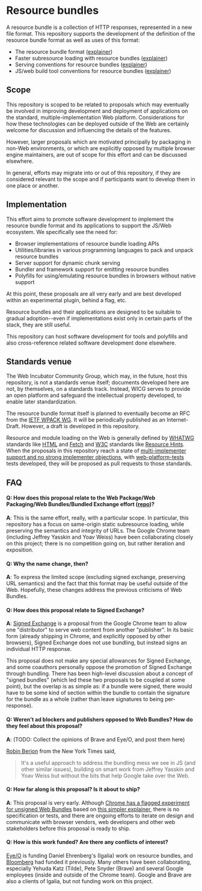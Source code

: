 # Resource bundles

A resource bundle is a collection of HTTP responses, represented in a new file format. This repository supports the development of the definition of the resource bundle format as well as uses of this format:
- The resource bundle format ([explainer](./bundle-format.md))
- Faster subresource loading with resource bundles ([explainer](./subresource-loading.md))
- Serving conventions for resource bundles ([explainer](./serving.md))
- JS/web build tool conventions for resource bundles ([explainer](./tools.md))

## Scope

This repository is scoped to be related to proposals which may eventually be involved in improving development and deployment of applications on the standard, multiple-implementation Web platform. Considerations for how these technologies can be deployed outside of the Web are certainly welcome for discussion and influencing the details of the features.

However, larger proposals which are motivated principally by packaging in non-Web environments, or which are explicitly opposed by multiple browser engine maintainers, are out of scope for this effort and can be discussed elsewhere.

In general, efforts may migrate into or out of this repository, if they are considered relevant to the scope and if participants want to develop them in one place or another.

## Implementation

This effort aims to promote software development to implement the resource bundle format and its applications to support the JS/Web ecosystem. We specifically see the need for:
- Browser implementations of resource bundle loading APIs
- Utilities/libraries in various programming languages to pack and unpack resource bundles
- Server support for dynamic chunk serving
- Bundler and framework support for emitting resource bundles
- Polyfills for using/emulating resource bundles in browsers without native support

At this point, these proposals are all very early and are best developed within an experimental plugin, behind a flag, etc.

Resource bundles and their applications are designed to be suitable to gradual adoption--even if implementations exist only in certain parts of the stack, they are still useful.

This repository can host software development for tools and polyfills and also cross-reference related software development done elsewhere.

## Standards venue

The Web Incubator Community Group, which may, in the future, host this repository, is not a standards venue itself; documents developed here are not, by themselves, on a standards track. Instead, WICG serves to provide an open platform and safeguard the intellectual property developed, to enable later standardization.

The resource bundle format itself is planned to eventually become an RFC from the [IETF WPACK WG](https://datatracker.ietf.org/wg/wpack/about/). It will be periodically published as an Internet-Draft. However, a draft is developed in this repository.

Resource and module loading on the Web is generally defined by [WHATWG](https://whatwg.org/) standards like [HTML](https://html.spec.whatwg.org/) and [Fetch](https://fetch.spec.whatwg.org/) and [W3C](https://www.w3.org/) standards like [Resource Hints](https://w3c.github.io/resource-hints/). When the proposals in this repository reach a state of [multi-implementer support and no strong implementer objections](https://whatwg.org/working-mode), with [web-platform-tests](https://github.com/web-platform-tests/wpt/) tests developed, they will be proposed as pull requests to those standards.

## FAQ

#### Q: How does this proposal relate to the Web Package/Web Packaging/Web Bundles/Bundled Exchange effort ([repo](https://github.com/wicg/webpackage))?

**A**: This is the same effort, really, with a particular scope. In particular, this repository has a focus on same-origin static subresource loading, while preserving the semantics and integrity of URLs. The Google Chrome team (including Jeffrey Yasskin and Yoav Weiss) have been collaborating closely on this project; there is no competition going on, but rather iteration and exposition.

#### Q: Why the name change, then?

**A**: To express the limited scope (excluding signed exchange, preserving URL semantics) and the fact that this format may be useful outside of the Web. Hopefully, these changes address the previous criticisms of Web Bundles.

#### Q: How does this proposal relate to Signed Exchange?

**A**: [Signed Exchange](https://wicg.github.io/webpackage/draft-yasskin-http-origin-signed-responses.html) is a proposal from the Google Chrome team to allow one "distributor" to serve web content from another "publisher". In its basic form (already shipping in Chrome, and explicitly opposed by other browsers), Signed Exchange does not use bundling, but instead signs an individual HTTP response.

This proposal does not make any special allowances for Signed Exchange, and some coauthors personally oppose the promotion of Signed Exchange through bundling. There has been high-level discussion about a concept of "signed bundles" (which led these two proposals to be coupled at some point), but the overlap is as simple as: if a bundle were signed, there would have to be some kind of section within the bundle to contain the signature for the bundle as a whole (rather than leave signatures to being per-response).

#### Q: Weren't ad blockers and publishers opposed to Web Bundles? How do they feel about this proposal?

**A**: (TODO: Collect the opinions of Brave and Eye/O, and post them here)

[Robin Berjon](https://twitter.com/robinberjon) from the New York Times said,
> It's a useful approach to address the bundling mess we see in JS (and other similar issues), building on smart work from Jeffrey Yasskin and Yoav Weiss but without the bits that help Google take over the Web.

#### Q: How far along is this proposal? Is it about to ship?

**A**: This proposal is very early. Although [Chrome has a flagged experiment for unsigned Web Bundles](https://web.dev/web-bundles/) based on [this simpler explainer](https://github.com/WICG/webpackage/blob/master/explainers/subresource-loading.md), there is no specification or tests, and there are ongoing efforts to iterate on design and communicate with browser vendors, web developers and other web stakeholders before this proposal is ready to ship.

#### Q: How is this work funded? Are there any conflicts of interest?

[Eye/O](https://eyeo.com/) is funding Daniel Ehrenberg's (Igalia) work on resource bundles, and [Bloomberg](https://www.techatbloomberg.com/) had funded it previously. Many others have been collaborating, especially Yehuda Katz (Tilde), Pete Snyder (Brave) and several Google employees (inside and outside of the Chrome team). Google and Brave are also a clients of Igalia, but not funding work on this project.
